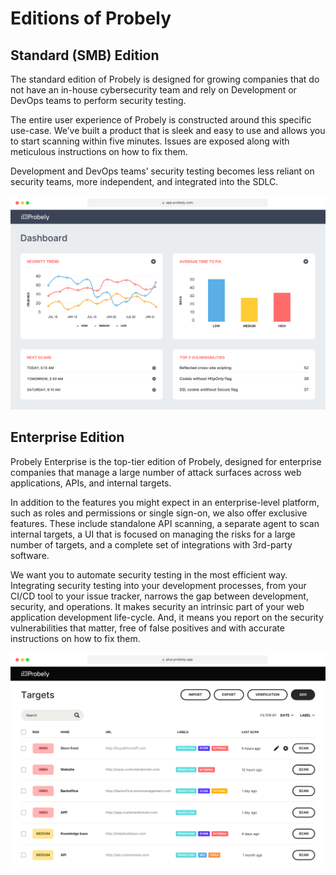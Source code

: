 # Editions of Probely

## Standard (SMB) Edition

The standard edition of Probely is designed for growing companies that do not have an in-house cybersecurity team and rely on Development or DevOps teams to perform security testing.

The entire user experience of Probely is constructed around this specific use-case. We’ve built a product that is sleek and easy to use and allows you to start scanning within five minutes. Issues are exposed along with meticulous instructions on how to fix them.

Development and DevOps teams’ security testing becomes less reliant on security teams, more independent, and integrated into the SDLC.

![dashboard](images/dashboard.png)

## Enterprise Edition

Probely Enterprise is the top-tier edition of Probely, designed for enterprise companies that manage a large number of attack surfaces across web applications, APIs, and internal targets.

In addition to the features you might expect in an enterprise-level platform, such as roles and permissions or single sign-on, we also offer exclusive features. These include standalone API scanning, a separate agent to scan internal targets, a UI that is focused on managing the risks for a large number of targets, and a complete set of integrations with 3rd-party software.

We want you to automate security testing in the most efficient way. Integrating security testing into your development processes, from your CI/CD tool to your issue tracker, narrows the gap between development, security, and operations. It makes security an intrinsic part of your web application development life-cycle. And, it means you report on the security vulnerabilities that matter, free of false positives and with accurate instructions on how to fix them.

![dashboard enterprise](images/dashboard2.png)